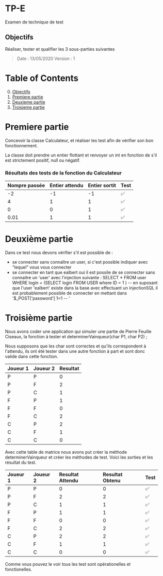 # TP-E

Examen de technique de test

## Objectifs 
Réaliser, tester et qualifier les 3 sous-parties suivantes
> Date : 13/05/2020
> Version : 1

# Table of Contents
0. [Objectifs](#Objectifs)
1. [Premiere partie](#Premiere-partie)
2. [Deuxieme partie](#Deuxieme-partie)
3. [Troisieme partie](#Troisieme-partie)

# Premiere partie
Concevoir la classe Calculateur, et réaliser les test afin de vérifier son bon fonctionnement.

La classe doit prendre un entier flottant et renvoyer un int en fonction de s'il est strictement positif, null ou négatif.

### Résultats des tests de la fonction du Calculateur

Nompre passée| Entier attendu | Entier sortit| Test
:---|:---|:---|:---
-2| -1| -1| :white_check_mark:
4| 1| 1| :white_check_mark:
0| 0| 1| :white_check_mark:
0.01| 1| 1| :white_check_mark:

# Deuxième partie
Dans ce test nous devons vérifier s'il est possible de : 

* se connecter sans connaître un user, si c'est possible indiquer avec "lequel" vous vous connecter 
* se connecter en tant que ealbert  oui il est possile de se connecter sans connaitre un 'user' avec l'injection suivante : SELECT * FROM user WHERE login = (SELECT login FROM USER where ID = 1 ) --  en suposant que l'user 'ealbert' existe dans la base avec effectuant un injectionSQL il est probablement possible de connecter en mettant dans '$_POST['password']  1=1 -- '

# Troisième partie
Nous avons coder une application qui simuler une partie de Pierre Feuille Ciseaux, la fonction à tester et determinerVainqueur(char P1, char P2) ;

Nous supposons que les char sont correctes et qu'ils correspondent à l'attendu, ils ont été tester dans une autre fonction à part et sont donc valide dans cette fonction.

Joueur 1 | Joueur 2 | Resultat 
:---|:---|:---
P| P| 0
P| F| 2
P| C| 1
F| P| 1
F| F| 0
F| C| 2
C| P| 2
C| F| 1
C| C| 0

Avec cette table de matrice nous avons put créer la méthode determinerVainqueur et créer les méthodes de test. Voici les sorties et les résultat du test.

Joueur 1 | Joueur 2 | Resultat Attendu| Resultat Obtenu| Test
:---|:---|:---|:---|:---
P| P| 0| 0| :white_check_mark:
P| F| 2| 2| :white_check_mark:
P| C| 1| 1| :white_check_mark:
F| P| 1| 1| :white_check_mark:
F| F| 0| 0| :white_check_mark:
F| C| 2| 2| :white_check_mark:
C| P| 2| 2| :white_check_mark:
C| F| 1| 1| :white_check_mark:
C| C| 0| 0| :white_check_mark:

Comme vous pouvez le voir tous les test sont opérationelles et fonctionelles.
